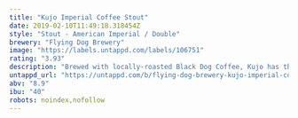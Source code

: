 ```yaml
---
title: "Kujo Imperial Coffee Stout"
date: 2019-02-10T11:49:18.318454Z
style: "Stout - American Imperial / Double"
brewery: "Flying Dog Brewery"
image: "https://labels.untappd.com/labels/106751"
rating: "3.93"
description: "Brewed with locally-roasted Black Dog Coffee, Kujo has the perfect balance of roasty stout and chocolatey coffee notes."
untappd_url: "https://untappd.com/b/flying-dog-brewery-kujo-imperial-coffee-stout/106751"
abv: "8.9"
ibu: "40"
robots: noindex,nofollow
---
```

